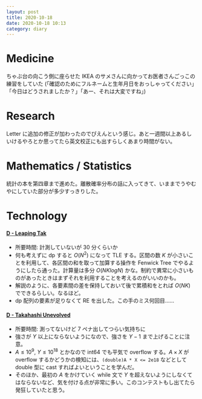 ```yaml
---
layout: post
title: 2020-10-18
date: 2020-10-18 10:13
category: diary
---
```


# Medicine
ちゃぶ台の向こう側に座らせた IKEA のサメさんに向かってお医者さんごっこの練習をしていた (「確認のためにフルネームと生年月日をおっしゃってください」「今日はどうされましたか？」「あー、それは大変ですね」)

# Research
Letter に追加の修正が加わったのでぴえんという感じ。あと一週間以上あるしいけるやろとか思ってたら英文校正にも出すらしくあまり時間がない。

# Mathematics / Statistics
統計の本を第四章まで進めた。離散確率分布の話に入ってきて、いままでうやむやにしていた部分が多少すっきりした。

# Technology

#### [D - Leaping Tak](https://atcoder.jp/contests/abc179/tasks/abc179_d)
- 所要時間: 計測していないが 30 分くらいか
- 何も考えずに dp すると $O(N^2)$ になって TLE する。区間の数 $K$ が小さいことを利用して、各区間の和を取って加算する操作を Fenwick Tree でやるようにしたら通った。計算量は多分 $O(NKlog{N})$ かな。制約で異常に小さいものがあったときはまずそれを利用することを考えるのがいいのかも。
- 解説のように、各要素間の差を保持しておいて後で累積和をとれば $O(NK)$ でできるらしい。なるほど。
- dp 配列の要素が足りなくて RE を出した。この手のミス何回目……

#### [D - Takahashi Unevolved](https://atcoder.jp/contests/abc180/tasks/abc180_d)
- 所要時間: 測ってないけど 7 ペナ出してつらい気持ちに
- 強さが $Y$ 以上にならないようになので、強さを $Y - 1$ まで上げることに注意。
- $A \leq 10^9$, $Y \leq 10^{18}$ とかなので int64 でも平気で overflow する。$A \times X$ が overflow するかどうかの検知には、`(double)A * X <= 2e18` などとして double 型に cast すればよいということを学んだ。
- そのほか、最初の $A$ をかけていく while 文で $Y$ を超えないようにしなくてはならないなど、気を付ける点が非常に多い。このコンテストもし出てたら発狂していたと思う。